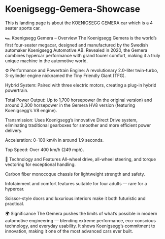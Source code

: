 # Koenigsegg-Gemera-Showcase
This is landing page is about the KOENIGSEGG GEMERA car which is a 4 seater sports car.

🏎️ Koenigsegg Gemera – Overview
The Koenigsegg Gemera is the world’s first four-seater megacar, designed and manufactured by the Swedish automaker Koenigsegg Automotive AB. Revealed in 2020, the Gemera combines hypercar performance with grand tourer comfort, making it a truly unique machine in the automotive world.

⚙️ Performance and Powertrain
Engine: A revolutionary 2.0-liter twin-turbo, 3-cylinder engine nicknamed the Tiny Friendly Giant (TFG).

Hybrid System: Paired with three electric motors, creating a plug-in hybrid powertrain.

Total Power Output: Up to 1,700 horsepower (in the original version) and around 2,300 horsepower in the Gemera HV8 version (featuring Koenigsegg’s V8 engine).

Transmission: Uses Koenigsegg’s innovative Direct Drive system, eliminating traditional gearboxes for smoother and more efficient power delivery.

Acceleration: 0–100 km/h in around 1.9 seconds.

Top Speed: Over 400 km/h (249 mph).

🧠 Technology and Features
All-wheel drive, all-wheel steering, and torque vectoring for exceptional handling.

Carbon fiber monocoque chassis for lightweight strength and safety.

Infotainment and comfort features suitable for four adults — rare for a hypercar.

Scissor-style doors and luxurious interiors make it both futuristic and practical.

🌍 Significance
The Gemera pushes the limits of what’s possible in modern automotive engineering — blending extreme performance, eco-conscious technology, and everyday usability. It shows Koenigsegg’s commitment to innovation, making it one of the most advanced cars ever built.

